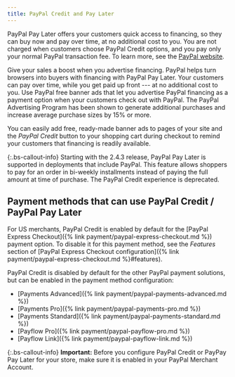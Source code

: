 ```yaml
---
title: PayPal Credit and Pay Later
---
```


PayPal Pay Later offers your customers quick access to financing, so they can buy now and pay over time, at no additional cost to you. You are not charged when customers choose PayPal Credit options, and you pay only your normal PayPal transaction fee. To learn more, see the [PayPal website][1].

Give your sales a boost when you advertise financing. PayPal helps turn browsers into buyers with financing with PayPal Pay Later. Your customers can pay over time, while you get paid up front --- at no additional cost to you. Use PayPal free banner ads that let you advertise PayPal financing as a payment option when your customers check out with PayPal. The PayPal Advertising Program has been shown to generate additional purchases and increase average purchase sizes by 15% or more.

You can easily add free, ready-made banner ads to pages of your site and the _PayPal Credit_ button to your shopping cart during checkout to remind your customers that financing is readily available.

{:.bs-callout-info}
Starting with the 2.4.3 release, PayPal Pay Later is supported in deployments that include PayPal. This feature allows shoppers to pay for an order in bi-weekly installments instead of paying the full amount at time of purchase. The PayPal Credit experience is deprecated.

## Payment methods that can use PayPal Credit / PayPal Pay Later

For US merchants, PayPal Credit is enabled by default for the [PayPal Express Checkout]({% link payment/paypal-express-checkout.md %}) payment option. To disable it for this payment method, see the _Features_ section of [PayPal Express Checkout configuration]({% link payment/paypal-express-checkout.md %}#features).

PayPal Credit is disabled by default for the other PayPal payment solutions, but can be enabled in the payment method configuration:

- [Payments Advanced]({% link payment/paypal-payments-advanced.md %})
- [Payments Pro]({% link payment/paypal-payments-pro.md %})
- [Payments Standard]({% link payment/paypal-payments-standard.md %})
- [Payflow Pro]({% link payment/paypal-payflow-pro.md %})
- [Payflow Link]({% link payment/paypal-payflow-link.md %})

{:.bs-callout-info}
**Important:** Before you configure PayPal Credit or PayPay Pay Later for your store, make sure it is enabled in your PayPal Merchant Account.

[1]: https://www.paypal.com/us/business/buy-now-pay-later
